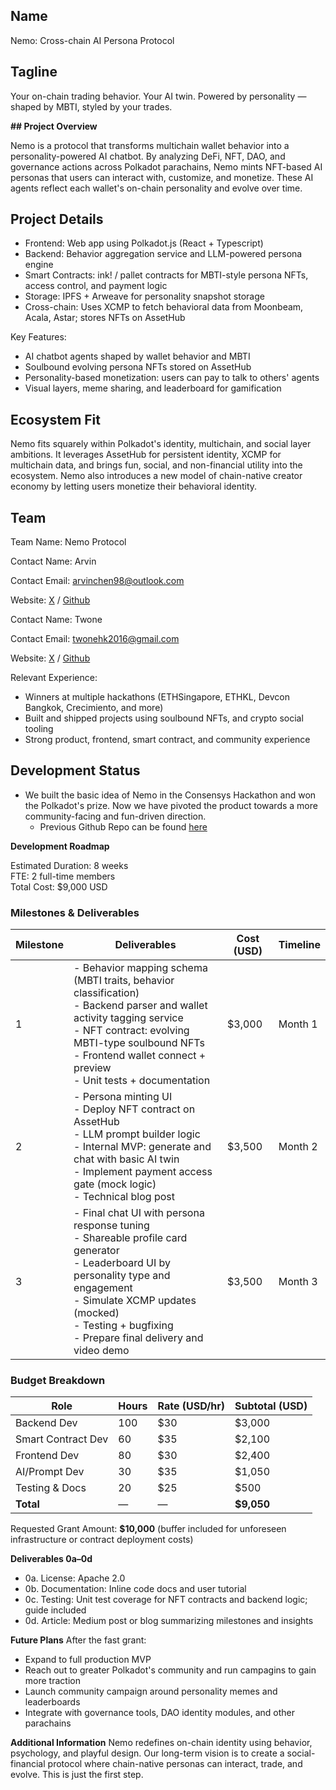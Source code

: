 ## **Name**

Nemo: Cross-chain AI Persona Protocol

## **Tagline**

Your on-chain trading behavior. Your AI twin. Powered by personality — shaped by MBTI, styled by your trades.

**## Project Overview**

Nemo is a protocol that transforms multichain wallet behavior into a personality-powered AI chatbot. By analyzing DeFi, NFT, DAO, and governance actions across Polkadot parachains, Nemo mints  NFT-based AI personas that users can interact with, customize, and monetize. These AI agents reflect each wallet's on-chain personality and evolve over time.

## **Project Details**

- Frontend: Web app using Polkadot.js (React + Typescript)
- Backend: Behavior aggregation service and LLM-powered persona engine
- Smart Contracts: ink! / pallet contracts for MBTI-style persona NFTs, access control, and payment logic
- Storage: IPFS + Arweave for personality snapshot storage
- Cross-chain: Uses XCMP to fetch behavioral data from Moonbeam, Acala, Astar; stores NFTs on AssetHub

Key Features:

- AI chatbot agents shaped by wallet behavior and MBTI
- Soulbound evolving persona NFTs stored on AssetHub
- Personality-based monetization: users can pay to talk to others' agents
- Visual layers, meme sharing, and leaderboard for gamification

## **Ecosystem Fit**

Nemo fits squarely within Polkadot's identity, multichain, and social layer ambitions. It leverages AssetHub for persistent identity, XCMP for multichain data, and brings fun, social, and non-financial utility into the ecosystem. Nemo also introduces a new model of chain-native creator economy by letting users monetize their behavioral identity.

## **Team**

Team Name: Nemo Protocol

Contact Name: Arvin

Contact Email: [arvinchen98@outlook.com](mailto\:arvinchen98@outlook.com)

Website: [X](https://x.com/arvinatwild) / [Github](https://github.com/SpokieKid)



Contact Name: Twone

Contact Email: [twonehk2016@gmail.com](mailto\:twonehk2016@gmail.com)

Website: [X](https://x.com/tokyo10086) / [Github](https://github.com/0xtwone)



Relevant Experience:

- Winners at multiple hackathons (ETHSingapore, ETHKL, Devcon Bangkok, Crecimiento, and more)
- Built and shipped projects using soulbound NFTs, and crypto social tooling
- Strong product, frontend, smart contract, and community experience

## **Development Status**&#x20;

- We built the basic idea of Nemo in the Consensys Hackathon and won the Polkadot's prize. Now we have pivoted the product towards a more community-facing and fun-driven direction.
  - Previous Github Repo can be found [here](https://github.com/bigsongeth/Nemwork)

**Development Roadmap**

Estimated Duration: 8 weeks\
FTE: 2 full-time members\
Total Cost: \$9,000 USD

### Milestones & Deliverables

| Milestone | Deliverables                                                                                                                      | Cost (USD) | Timeline   |
| --------- | --------------------------------------------------------------------------------------------------------------------------------- | ---------- | ---------- |
| 1         | - Behavior mapping schema (MBTI traits, behavior classification)<br>- Backend parser and wallet activity tagging service<br>- NFT contract: evolving MBTI-type soulbound NFTs<br>- Frontend wallet connect + preview<br>- Unit tests + documentation                     | $3,000     | Month 1    |
| 2         | - Persona minting UI<br>- Deploy NFT contract on AssetHub<br>- LLM prompt builder logic<br>- Internal MVP: generate and chat with basic AI twin<br>- Implement payment access gate (mock logic)<br>- Technical blog post                                | $3,500     | Month 2    |
| 3         | - Final chat UI with persona response tuning<br>- Shareable profile card generator<br>- Leaderboard UI by personality type and engagement<br>- Simulate XCMP updates (mocked)<br>- Testing + bugfixing<br>- Prepare final delivery and video demo                        | $3,500     | Month 3    |

### Budget Breakdown

| Role                  | Hours | Rate (USD/hr) | Subtotal (USD) |
|-----------------------|--------|----------------|----------------|
| Backend Dev     | 100    | $30            | $3,000         |
| Smart Contract Dev    | 60     | $35            | $2,100         |
| Frontend Dev    | 80     | $30            | $2,400         |
| AI/Prompt Dev    | 30     | $35            | $1,050         |
| Testing & Docs        | 20     | $25            | $500           |
| **Total**             | —      | —              | **$9,050**     |

Requested Grant Amount: **$10,000** (buffer included for unforeseen infrastructure or contract deployment costs)

**Deliverables 0a–0d**

- 0a. License: Apache 2.0
- 0b. Documentation: Inline code docs and user tutorial
- 0c. Testing: Unit test coverage for NFT contracts and backend logic; guide included
- 0d. Article: Medium post or blog summarizing milestones and insights

**Future Plans**
After the fast grant:

- Expand to full production MVP
- Reach out to greater Polkadot's community and run campagins to gain more traction
- Launch community campaign around personality memes and leaderboards
- Integrate with governance tools, DAO identity modules, and other parachains

**Additional Information** Nemo redefines on-chain identity using behavior, psychology, and playful design. Our long-term vision is to create a social-financial protocol where chain-native personas can interact, trade, and evolve. This is just the first step.

